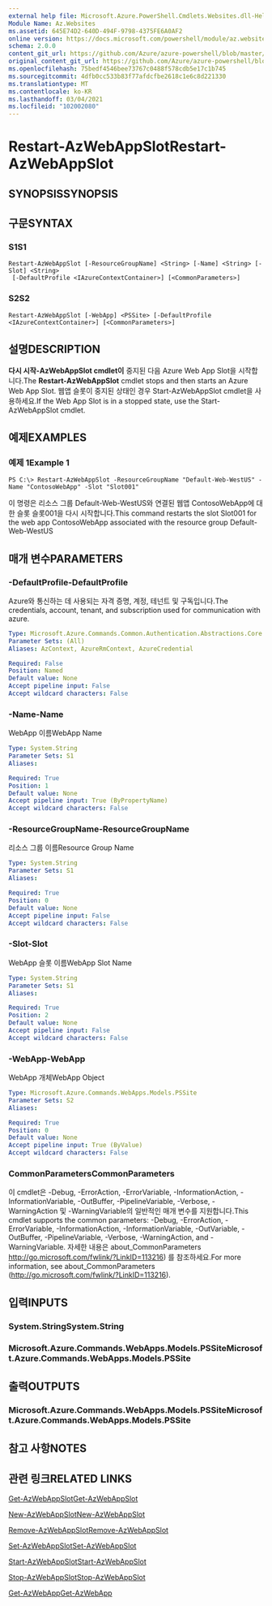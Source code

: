 ```yaml
---
external help file: Microsoft.Azure.PowerShell.Cmdlets.Websites.dll-Help.xml
Module Name: Az.Websites
ms.assetid: 645E74D2-640D-494F-9798-4375FE6A0AF2
online version: https://docs.microsoft.com/powershell/module/az.websites/restart-azwebappslot
schema: 2.0.0
content_git_url: https://github.com/Azure/azure-powershell/blob/master/src/Websites/Websites/help/Restart-AzWebAppSlot.md
original_content_git_url: https://github.com/Azure/azure-powershell/blob/master/src/Websites/Websites/help/Restart-AzWebAppSlot.md
ms.openlocfilehash: 75bedf4546bee73767c0488f578cdb5e17c1b745
ms.sourcegitcommit: 4dfb0cc533b83f77afdcfbe2618c1e6c8d221330
ms.translationtype: MT
ms.contentlocale: ko-KR
ms.lasthandoff: 03/04/2021
ms.locfileid: "102002080"
---
```

# <span data-ttu-id="1a594-101">Restart-AzWebAppSlot</span><span class="sxs-lookup"><span data-stu-id="1a594-101">Restart-AzWebAppSlot</span></span>

## <span data-ttu-id="1a594-102">SYNOPSIS</span><span class="sxs-lookup"><span data-stu-id="1a594-102">SYNOPSIS</span></span>

## <span data-ttu-id="1a594-103">구문</span><span class="sxs-lookup"><span data-stu-id="1a594-103">SYNTAX</span></span>

### <span data-ttu-id="1a594-104">S1</span><span class="sxs-lookup"><span data-stu-id="1a594-104">S1</span></span>
```
Restart-AzWebAppSlot [-ResourceGroupName] <String> [-Name] <String> [-Slot] <String>
 [-DefaultProfile <IAzureContextContainer>] [<CommonParameters>]
```

### <span data-ttu-id="1a594-105">S2</span><span class="sxs-lookup"><span data-stu-id="1a594-105">S2</span></span>
```
Restart-AzWebAppSlot [-WebApp] <PSSite> [-DefaultProfile <IAzureContextContainer>] [<CommonParameters>]
```

## <span data-ttu-id="1a594-106">설명</span><span class="sxs-lookup"><span data-stu-id="1a594-106">DESCRIPTION</span></span>
<span data-ttu-id="1a594-107">**다시 시작-AzWebAppSlot cmdlet이** 중지된 다음 Azure Web App Slot을 시작합니다.</span><span class="sxs-lookup"><span data-stu-id="1a594-107">The **Restart-AzWebAppSlot** cmdlet stops and then starts an Azure Web App Slot.</span></span>
<span data-ttu-id="1a594-108">웹앱 슬롯이 중지된 상태인 경우 Start-AzWebAppSlot cmdlet을 사용하세요.</span><span class="sxs-lookup"><span data-stu-id="1a594-108">If the Web App Slot is in a stopped state, use the Start-AzWebAppSlot cmdlet.</span></span>

## <span data-ttu-id="1a594-109">예제</span><span class="sxs-lookup"><span data-stu-id="1a594-109">EXAMPLES</span></span>

### <span data-ttu-id="1a594-110">예제 1</span><span class="sxs-lookup"><span data-stu-id="1a594-110">Example 1</span></span>
```
PS C:\> Restart-AzWebAppSlot -ResourceGroupName "Default-Web-WestUS" -Name "ContosoWebApp" -Slot "Slot001"
```

<span data-ttu-id="1a594-111">이 명령은 리소스 그룹 Default-Web-WestUS와 연결된 웹앱 ContosoWebApp에 대한 슬롯 슬롯001을 다시 시작합니다.</span><span class="sxs-lookup"><span data-stu-id="1a594-111">This command restarts the slot Slot001 for the web app ContosoWebApp associated with the resource group Default-Web-WestUS</span></span>

## <span data-ttu-id="1a594-112">매개 변수</span><span class="sxs-lookup"><span data-stu-id="1a594-112">PARAMETERS</span></span>

### <span data-ttu-id="1a594-113">-DefaultProfile</span><span class="sxs-lookup"><span data-stu-id="1a594-113">-DefaultProfile</span></span>
<span data-ttu-id="1a594-114">Azure와 통신하는 데 사용되는 자격 증명, 계정, 테넌트 및 구독입니다.</span><span class="sxs-lookup"><span data-stu-id="1a594-114">The credentials, account, tenant, and subscription used for communication with azure.</span></span>

```yaml
Type: Microsoft.Azure.Commands.Common.Authentication.Abstractions.Core.IAzureContextContainer
Parameter Sets: (All)
Aliases: AzContext, AzureRmContext, AzureCredential

Required: False
Position: Named
Default value: None
Accept pipeline input: False
Accept wildcard characters: False
```

### <span data-ttu-id="1a594-115">-Name</span><span class="sxs-lookup"><span data-stu-id="1a594-115">-Name</span></span>
<span data-ttu-id="1a594-116">WebApp 이름</span><span class="sxs-lookup"><span data-stu-id="1a594-116">WebApp Name</span></span>

```yaml
Type: System.String
Parameter Sets: S1
Aliases:

Required: True
Position: 1
Default value: None
Accept pipeline input: True (ByPropertyName)
Accept wildcard characters: False
```

### <span data-ttu-id="1a594-117">-ResourceGroupName</span><span class="sxs-lookup"><span data-stu-id="1a594-117">-ResourceGroupName</span></span>
<span data-ttu-id="1a594-118">리소스 그룹 이름</span><span class="sxs-lookup"><span data-stu-id="1a594-118">Resource Group Name</span></span>

```yaml
Type: System.String
Parameter Sets: S1
Aliases:

Required: True
Position: 0
Default value: None
Accept pipeline input: False
Accept wildcard characters: False
```

### <span data-ttu-id="1a594-119">-Slot</span><span class="sxs-lookup"><span data-stu-id="1a594-119">-Slot</span></span>
<span data-ttu-id="1a594-120">WebApp 슬롯 이름</span><span class="sxs-lookup"><span data-stu-id="1a594-120">WebApp Slot Name</span></span>

```yaml
Type: System.String
Parameter Sets: S1
Aliases:

Required: True
Position: 2
Default value: None
Accept pipeline input: False
Accept wildcard characters: False
```

### <span data-ttu-id="1a594-121">-WebApp</span><span class="sxs-lookup"><span data-stu-id="1a594-121">-WebApp</span></span>
<span data-ttu-id="1a594-122">WebApp 개체</span><span class="sxs-lookup"><span data-stu-id="1a594-122">WebApp Object</span></span>

```yaml
Type: Microsoft.Azure.Commands.WebApps.Models.PSSite
Parameter Sets: S2
Aliases:

Required: True
Position: 0
Default value: None
Accept pipeline input: True (ByValue)
Accept wildcard characters: False
```

### <span data-ttu-id="1a594-123">CommonParameters</span><span class="sxs-lookup"><span data-stu-id="1a594-123">CommonParameters</span></span>
<span data-ttu-id="1a594-124">이 cmdlet은 -Debug, -ErrorAction, -ErrorVariable, -InformationAction, -InformationVariable, -OutBuffer, -PipelineVariable, -Verbose, -WarningAction 및 -WarningVariable의 일반적인 매개 변수를 지원합니다.</span><span class="sxs-lookup"><span data-stu-id="1a594-124">This cmdlet supports the common parameters: -Debug, -ErrorAction, -ErrorVariable, -InformationAction, -InformationVariable, -OutVariable, -OutBuffer, -PipelineVariable, -Verbose, -WarningAction, and -WarningVariable.</span></span> <span data-ttu-id="1a594-125">자세한 내용은 about_CommonParameters http://go.microsoft.com/fwlink/?LinkID=113216) 를 참조하세요.</span><span class="sxs-lookup"><span data-stu-id="1a594-125">For more information, see about_CommonParameters (http://go.microsoft.com/fwlink/?LinkID=113216).</span></span>

## <span data-ttu-id="1a594-126">입력</span><span class="sxs-lookup"><span data-stu-id="1a594-126">INPUTS</span></span>

### <span data-ttu-id="1a594-127">System.String</span><span class="sxs-lookup"><span data-stu-id="1a594-127">System.String</span></span>

### <span data-ttu-id="1a594-128">Microsoft.Azure.Commands.WebApps.Models.PSSite</span><span class="sxs-lookup"><span data-stu-id="1a594-128">Microsoft.Azure.Commands.WebApps.Models.PSSite</span></span>

## <span data-ttu-id="1a594-129">출력</span><span class="sxs-lookup"><span data-stu-id="1a594-129">OUTPUTS</span></span>

### <span data-ttu-id="1a594-130">Microsoft.Azure.Commands.WebApps.Models.PSSite</span><span class="sxs-lookup"><span data-stu-id="1a594-130">Microsoft.Azure.Commands.WebApps.Models.PSSite</span></span>

## <span data-ttu-id="1a594-131">참고 사항</span><span class="sxs-lookup"><span data-stu-id="1a594-131">NOTES</span></span>

## <span data-ttu-id="1a594-132">관련 링크</span><span class="sxs-lookup"><span data-stu-id="1a594-132">RELATED LINKS</span></span>

[<span data-ttu-id="1a594-133">Get-AzWebAppSlot</span><span class="sxs-lookup"><span data-stu-id="1a594-133">Get-AzWebAppSlot</span></span>](./Get-AzWebAppSlot.md)

[<span data-ttu-id="1a594-134">New-AzWebAppSlot</span><span class="sxs-lookup"><span data-stu-id="1a594-134">New-AzWebAppSlot</span></span>](./New-AzWebAppSlot.md)

[<span data-ttu-id="1a594-135">Remove-AzWebAppSlot</span><span class="sxs-lookup"><span data-stu-id="1a594-135">Remove-AzWebAppSlot</span></span>](./Remove-AzWebAppSlot.md)

[<span data-ttu-id="1a594-136">Set-AzWebAppSlot</span><span class="sxs-lookup"><span data-stu-id="1a594-136">Set-AzWebAppSlot</span></span>](./Set-AzWebAppSlot.md)

[<span data-ttu-id="1a594-137">Start-AzWebAppSlot</span><span class="sxs-lookup"><span data-stu-id="1a594-137">Start-AzWebAppSlot</span></span>](./Start-AzWebAppSlot.md)

[<span data-ttu-id="1a594-138">Stop-AzWebAppSlot</span><span class="sxs-lookup"><span data-stu-id="1a594-138">Stop-AzWebAppSlot</span></span>](./Stop-AzWebAppSlot.md)

[<span data-ttu-id="1a594-139">Get-AzWebApp</span><span class="sxs-lookup"><span data-stu-id="1a594-139">Get-AzWebApp</span></span>](./Get-AzWebApp.md)
